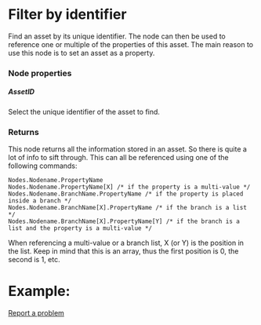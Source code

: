 # Filter by identifier
Find an asset by its unique identifier. The node can then be used to reference one or multiple of the properties of this asset. The main reason to use this node is to set an asset as a property.

### Node properties
##### AssetID
Select the unique identifier of the asset to find.

### Returns
This node returns all the information stored in an asset. So there is quite a lot of info to sift through. This can all be referenced using one of the following commands:

    Nodes.Nodename.PropertyName
    Nodes.Nodename.PropertyName[X] /* if the property is a multi-value */
    Nodes.Nodename.BranchName.PropertyName /* if the property is placed inside a branch */
    Nodes.Nodename.BranchName[X].PropertyName /* if the branch is a list */
    Nodes.Nodename.BranchName[X].PropertyName[Y] /* if the branch is a list and the property is a multi-value */


When referencing a multi-value or a branch list, X (or Y) is the position in the list. Keep in mind that this is an array, thus the first position is 0, the second is 1, etc. 

# Example:
[Report a problem](https://github.com/conneqtDocumentation/connectDocumentation/blob/main/Nodes/Examples/ReportAProblem.md)
